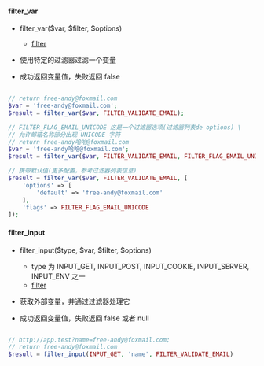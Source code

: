 
#### filter_var

- filter_var($var, $filter, $options)
    - [filter](https://www.php.net/manual/zh/filter.filters.php)

- 使用特定的过滤器过滤一个变量
- 成功返回变量值，失败返回 false

```php

// return free-andy@foxmail.com
$var = 'free-andy@foxmail.com';
$result = filter_var($var, FILTER_VALIDATE_EMAIL); 

// FILTER_FLAG_EMAIL_UNICODE 这是一个过滤器选项(过滤器列表de options) \
// 允许邮箱名称部分出现 UNICODE 字符
// return free-andy哈哈@foxmail.com
$var = 'free-andy哈哈@foxmail.com';
$result = filter_var($var, FILTER_VALIDATE_EMAIL, FILTER_FLAG_EMAIL_UNICODE); 

// 携带默认值(更多配置，参考过滤器列表信息)
$result = filter_var($var, FILTER_VALIDATE_EMAIL, [
    'options' => [
        'default' => 'free-andy@foxmail.com'
    ],
    'flags' => FILTER_FLAG_EMAIL_UNICODE
]);

```

#### filter_input

- filter_input($type, $var, $filter, $options)
    - type 为 INPUT_GET, INPUT_POST, INPUT_COOKIE, INPUT_SERVER, INPUT_ENV 之一
    - [filter](https://www.php.net/manual/zh/filter.filters.php)

- 获取外部变量，并通过过滤器处理它
- 成功返回变量值，失败返回 false 或者 null

```php

// http://app.test?name=free-andy@foxmail.com;
// return free-andy@foxmail.com
$result = filter_input(INPUT_GET, 'name', FILTER_VALIDATE_EMAIL)

```
